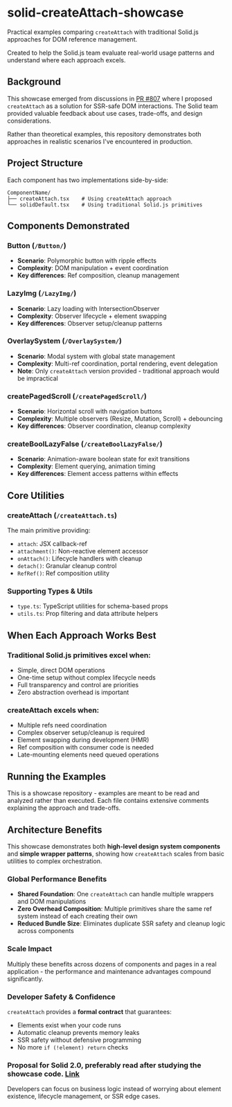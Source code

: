 # solid-createAttach-showcase

Practical examples comparing `createAttach` with traditional Solid.js approaches for DOM reference management.

Created to help the Solid.js team evaluate real-world usage patterns and understand where each approach excels.

## Background

This showcase emerged from discussions in [PR #807](https://github.com/solidjs-community/solid-primitives/pull/807) where I proposed `createAttach` as a solution for SSR-safe DOM interactions. The Solid team provided valuable feedback about use cases, trade-offs, and design considerations.

Rather than theoretical examples, this repository demonstrates both approaches in realistic scenarios I've encountered in production.

## Project Structure

Each component has two implementations side-by-side:

```
ComponentName/
├── createAttach.tsx    # Using createAttach approach
└── solidDefault.tsx    # Using traditional Solid.js primitives
```

## Components Demonstrated

### **Button** (`/Button/`)
- **Scenario**: Polymorphic button with ripple effects
- **Complexity**: DOM manipulation + event coordination
- **Key differences**: Ref composition, cleanup management

### **LazyImg** (`/LazyImg/`)  
- **Scenario**: Lazy loading with IntersectionObserver
- **Complexity**: Observer lifecycle + element swapping
- **Key differences**: Observer setup/cleanup patterns

### **OverlaySystem** (`/OverlaySystem/`)
- **Scenario**: Modal system with global state management
- **Complexity**: Multi-ref coordination, portal rendering, event delegation
- **Note**: Only `createAttach` version provided - traditional approach would be impractical

### **createPagedScroll** (`/createPagedScroll/`)
- **Scenario**: Horizontal scroll with navigation buttons  
- **Complexity**: Multiple observers (Resize, Mutation, Scroll) + debouncing
- **Key differences**: Observer coordination, cleanup complexity

### **createBoolLazyFalse** (`/createBoolLazyFalse/`)
- **Scenario**: Animation-aware boolean state for exit transitions
- **Complexity**: Element querying, animation timing
- **Key differences**: Element access patterns within effects

## Core Utilities

### **createAttach** (`/createAttach.ts`)
The main primitive providing:
- `attach`: JSX callback-ref 
- `attachment()`: Non-reactive element accessor
- `onAttach()`: Lifecycle handlers with cleanup
- `detach()`: Granular cleanup control
- `RefRef()`: Ref composition utility

### **Supporting Types & Utils** 
- `type.ts`: TypeScript utilities for schema-based props
- `utils.ts`: Prop filtering and data attribute helpers

## When Each Approach Works Best

### Traditional Solid.js primitives excel when:
- Simple, direct DOM operations
- One-time setup without complex lifecycle needs  
- Full transparency and control are priorities
- Zero abstraction overhead is important

### createAttach excels when:
- Multiple refs need coordination
- Complex observer setup/cleanup is required
- Element swapping during development (HMR)
- Ref composition with consumer code is needed
- Late-mounting elements need queued operations

## Running the Examples

This is a showcase repository - examples are meant to be read and analyzed rather than executed. Each file contains extensive comments explaining the approach and trade-offs.

## Architecture Benefits

This showcase demonstrates both **high-level design system components** and **simple wrapper patterns**, showing how `createAttach` scales from basic utilities to complex orchestration.

### Global Performance Benefits
- **Shared Foundation**: One `createAttach` can handle multiple wrappers and DOM manipulations
- **Zero Overhead Composition**: Multiple primitives share the same ref system instead of each creating their own
- **Reduced Bundle Size**: Eliminates duplicate SSR safety and cleanup logic across components

### Scale Impact
Multiply these benefits across dozens of components and pages in a real application - the performance and maintenance advantages compound significantly.

### Developer Safety & Confidence
`createAttach` provides a **formal contract** that guarantees:
- Elements exist when your code runs
- Automatic cleanup prevents memory leaks
- SSR safety without defensive programming
- No more `if (!element) return` checks


### Proposal for Solid 2.0, preferably read after studying the showcase code. [Link](https://github.com/italoalmeida0/solid-createattach-showcase/blob/main/SOLID2..md)


Developers can focus on business logic instead of worrying about element existence, lifecycle management, or SSR edge cases.
